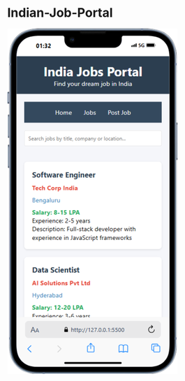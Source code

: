 # Indian-Job-Portal
![App Screenshot](https://raw.githubusercontent.com/dhiraj7kr/Indian-Job-Portal/main/iPhone-13-PRO-127.0.0.1%20(1).png)

